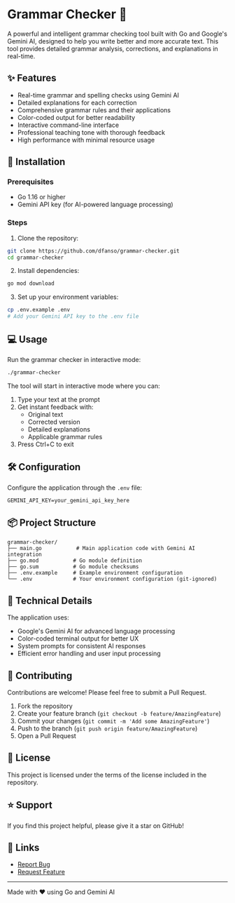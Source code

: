 # Grammar Checker 🎯

A powerful and intelligent grammar checking tool built with Go and Google's Gemini AI, designed to help you write better and more accurate text. This tool provides detailed grammar analysis, corrections, and explanations in real-time.

## ✨ Features

- Real-time grammar and spelling checks using Gemini AI
- Detailed explanations for each correction
- Comprehensive grammar rules and their applications
- Color-coded output for better readability
- Interactive command-line interface
- Professional teaching tone with thorough feedback
- High performance with minimal resource usage

## 🚀 Installation

### Prerequisites

- Go 1.16 or higher
- Gemini API key (for AI-powered language processing)

### Steps

1. Clone the repository:
```bash
git clone https://github.com/dfanso/grammar-checker.git
cd grammar-checker
```

2. Install dependencies:
```bash
go mod download
```

3. Set up your environment variables:
```bash
cp .env.example .env
# Add your Gemini API key to the .env file
```

## 💻 Usage

Run the grammar checker in interactive mode:

```bash
./grammar-checker
```

The tool will start in interactive mode where you can:
1. Type your text at the prompt
2. Get instant feedback with:
   - Original text
   - Corrected version
   - Detailed explanations
   - Applicable grammar rules
3. Press Ctrl+C to exit

## 🛠️ Configuration

Configure the application through the `.env` file:

```env
GEMINI_API_KEY=your_gemini_api_key_here
```

## 📦 Project Structure

```
grammar-checker/
├── main.go           # Main application code with Gemini AI integration
├── go.mod           # Go module definition
├── go.sum           # Go module checksums
├── .env.example     # Example environment configuration
└── .env             # Your environment configuration (git-ignored)
```

## 🤝 Technical Details

The application uses:
- Google's Gemini AI for advanced language processing
- Color-coded terminal output for better UX
- System prompts for consistent AI responses
- Efficient error handling and user input processing

## 🤝 Contributing

Contributions are welcome! Please feel free to submit a Pull Request.

1. Fork the repository
2. Create your feature branch (`git checkout -b feature/AmazingFeature`)
3. Commit your changes (`git commit -m 'Add some AmazingFeature'`)
4. Push to the branch (`git push origin feature/AmazingFeature`)
5. Open a Pull Request

## 📝 License

This project is licensed under the terms of the license included in the repository.

## ⭐ Support

If you find this project helpful, please give it a star on GitHub!

## 🔗 Links

- [Report Bug](https://github.com/dfanso/grammar-checker/issues)
- [Request Feature](https://github.com/dfanso/grammar-checker/issues)

---

Made with ❤️ using Go and Gemini AI 
